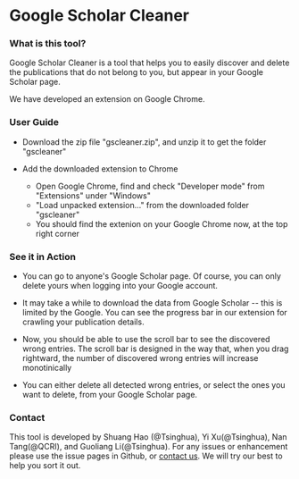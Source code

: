 # Google Scholar Cleaner

### What is this tool?

Google Scholar Cleaner is a tool that helps you to easily discover and delete the publications that do not belong to you, but appear in your Google Scholar page.

We have developed an extension on Google Chrome.

### User Guide

* Download the zip file "gscleaner.zip", and unzip it to get the folder "gscleaner"

* Add the downloaded extension to Chrome 

  + Open Google Chrome, find and check "Developer mode" from "Extensions" under "Windows"
  + "Load unpacked extension..." from the downloaded folder "gscleaner"
  + You should find the extenion on your Google Chrome now, at the top right corner
 
### See it in Action

* You can go to anyone's Google Scholar page. Of course, you can only delete yours when logging into your Google account.

* It may take a while to download the data from Google Scholar -- this is limited by the Google. You can see the progress bar in our extension for crawling your publication details.

* Now, you should be able to use the scroll bar to see the discovered wrong entries. The scroll bar is designed in the way that, when you drag rightward, the number of discovered wrong entries will increase monotinically

* You can either delete all detected wrong entries, or select the ones you want to delete, from your Google Scholar page.

### Contact

This tool is developed by Shuang Hao (@Tsinghua), Yi Xu(@Tsinghua), Nan Tang(@QCRI), and Guoliang Li(@Tsinghua). For any issues or enhancement please use the issue pages in Github, or [contact us](mailto:haoshuang0223@gmail.com). We will try our best to help you sort it out.
